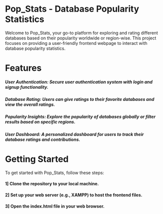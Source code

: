 # Pop_Stats - Database Popularity Statistics
Welcome to Pop_Stats, your go-to platform for exploring and rating different databases based on their popularity worldwide or region-wise. This project focuses on providing a user-friendly frontend webpage to interact with database popularity statistics.

# Features
##### User Authentication: Secure user authentication system with login and signup functionality.
##### Database Rating: Users can give ratings to their favorite databases and view the overall ratings.
##### Popularity Insights: Explore the popularity of databases globally or filter results based on specific regions.
##### User Dashboard: A personalized dashboard for users to track their database ratings and contributions.

# Getting Started
To get started with Pop_Stats, follow these steps:

#### 1] Clone the repository to your local machine.
#### 2] Set up your web server (e.g., XAMPP) to host the frontend files.
#### 3] Open the index.html file in your web browser.

